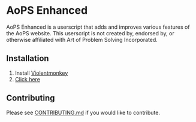 # AoPS Enhanced
AoPS Enhanced is a userscript that adds and improves various features of the AoPS website.
This userscript is not created by, endorsed by, or otherwise affiliated with Art of Problem Solving Incorporated.

## Installation

1. Install [Violentmonkey](https://violentmonkey.github.io/get-it/)
2. [Click here](../../raw/6/aops-enhanced.user.js)

## Contributing
Please see [CONTRIBUTING.md](CONTRIBUTING.md) if you would like to contribute.
